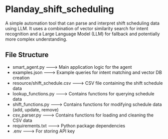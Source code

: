 # Planday_shift_scheduling
A simple automation tool that can parse and interpret shift scheduling data using LLM. It uses a combination of vector similarity search for intent recognition and a Large Language Model (LLM) for fallback and potentially more complex understanding.

## File Structure

* smart_agent.py                ---> Main application logic for the agent
* examples.json                 ---> Example queries for intent matching and vector DB creation
* resource/shift_schedule.csv   ---> CSV file containing the shift schedule data
* lookup_functions.py           ---> Contains functions for querying schedule data
* shift_functions.py            ---> Contains functions for modifying schedule data (add, update, remove)
* csv_parser.py                 ---> Contains functions for loading and cleaning the CSV data
* requirements.txt              ---> Python package dependencies
* .env                          ---> For storing API key
